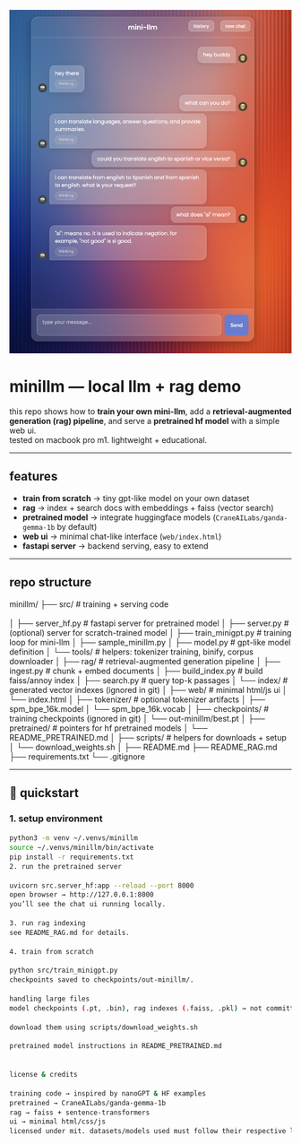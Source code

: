 
<p align="center">
  <img src="assets/demo.png" alt="minillm demo" width="800"/>
</p>

# minillm — local llm + rag demo

this repo shows how to **train your own mini-llm**, add a **retrieval-augmented generation (rag) pipeline**, and serve a **pretrained hf model** with a simple web ui.  
tested on macbook pro m1. lightweight + educational.

---

## features
- **train from scratch** → tiny gpt-like model on your own dataset  
- **rag** → index + search docs with embeddings + faiss (vector search)  
- **pretrained model** → integrate huggingface models (`CraneAILabs/ganda-gemma-1b` by default)  
- **web ui** → minimal chat-like interface (`web/index.html`)  
- **fastapi server** → backend serving, easy to extend  

---

## repo structure
minillm/
├── src/ # training + serving code <br> </br>
│ ├── server_hf.py # fastapi server for pretrained model
│ ├── server.py # (optional) server for scratch-trained model
│ ├── train_minigpt.py # training loop for mini-llm
│ ├── sample_minillm.py
│ ├── model.py # gpt-like model definition
│ └── tools/ # helpers: tokenizer training, binify, corpus downloader
│
├── rag/ # retrieval-augmented generation pipeline
│ ├── ingest.py # chunk + embed documents
│ ├── build_index.py # build faiss/annoy index
│ ├── search.py # query top-k passages
│ └── index/ # generated vector indexes (ignored in git)
│
├── web/ # minimal html/js ui
│ └── index.html
│
├── tokenizer/ # optional tokenizer artifacts
│ ├── spm_bpe_16k.model
│ └── spm_bpe_16k.vocab
│
├── checkpoints/ # training checkpoints (ignored in git)
│ └── out-minillm/best.pt
│
├── pretrained/ # pointers for hf pretrained models
│ └── README_PRETRAINED.md
│
├── scripts/ # helpers for downloads + setup
│ └── download_weights.sh
│
├── README.md
├── README_RAG.md
├── requirements.txt
└── .gitignore


---

## 🚀 quickstart

### 1. setup environment
```bash
python3 -m venv ~/.venvs/minillm
source ~/.venvs/minillm/bin/activate
pip install -r requirements.txt
2. run the pretrained server

uvicorn src.server_hf:app --reload --port 8000
open browser → http://127.0.0.1:8000
you’ll see the chat ui running locally.

3. run rag indexing
see README_RAG.md for details.

4. train from scratch

python src/train_minigpt.py
checkpoints saved to checkpoints/out-minillm/.

handling large files
model checkpoints (.pt, .bin), rag indexes (.faiss, .pkl) → not committed (see .gitignore)

download them using scripts/download_weights.sh

pretrained model instructions in README_PRETRAINED.md


license & credits

training code → inspired by nanoGPT & HF examples
pretrained → CraneAILabs/ganda-gemma-1b
rag → faiss + sentence-transformers
ui → minimal html/css/js
licensed under mit. datasets/models used must follow their respective licenses.
